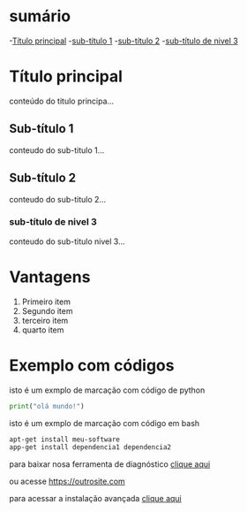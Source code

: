 # sumário
-[Título principal](#título-principal)
-[sub-título 1](#subtítulo1)
-[sub-título 2](#subtítulo2)
-[sub-título de nivel 3](#subtítulon3)

# Título principal
conteúdo do titulo principa...


## Sub-título 1
conteudo do sub-titulo 1...


## Sub-título 2
conteudo do sub-titulo 2...


### sub-título de nivel 3
conteudo do sub-titulo nivel 3...

# Vantagens

1. Primeiro item
2. Segundo item
3. terceiro item
4. quarto item

# Exemplo  com códigos

isto é um exmplo de marcação com código de python
```python
print("olá mundo!")
```

isto é um exmplo de marcação com código em bash
```bash
apt-get install meu-software
app-get install dependencia1 dependencia2
```
para baixar  nosa ferramenta de diagnóstico [clique aqui](https://site.com)

ou acesse https://outrosite.com


para acessar a instalação avançada [clique aqui](instalação.md)

